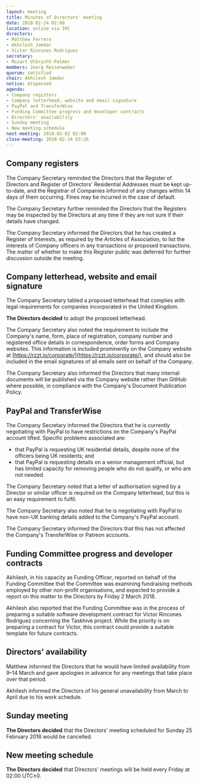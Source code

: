 ```yaml
---
layout: meeting
title: Minutes of Directors' meeting
date: 2018-02-24 02:00
location: online via IRC
directors: 
- Matthew Ferrero
- Akhilesh Jamdar
- Victor Rincones Rodriguez
secretary:
- Mozart Olbrycht-Palmer
members: Joerg Reisenweber
quorum: satisfied
chair: Akhilesh Jamdar
notice: dispensed
agenda:
- Company registers
- Company letterhead, website and email signature
- PayPal and TransferWise
- Funding Committee progress and developer contracts
- Directors' availability
- Sunday meeting
- New meeting schedule
next-meeting: 2018-03-02 02:00
close-meeting: 2018-02-24 03:26
---
```


## Company registers

The Company Secretary reminded the Directors that the Register of Directors and Register of Directors' Residential Addresses must be kept up-to-date, and the Registrar of Companies informed of any changes within 14 days of them occurring. Fines may be incurred in the case of default.

The Company Secretary further reminded the Directors that the Registers may be inspected by the Directors at any time if they are not sure if their details have changed.

The Company Secretary informed the Directors that he has created a Register of Interests, as required by the Articles of Association, to list the interests of Company officers in any transactions or proposed transactions. The matter of whether to make this Register public was deferred for further discussion outside the meeting.

## Company letterhead, website and email signature

The Company Secretary tabled a proposed letterhead that complies with legal requirements for companies incorporated in the United Kingdom.

**The Directors decided** to adopt the proposed letterhead.

The Company Secretary also noted the requirement to include the Company's name, form, place of registration, company number and registered office details in correspondence, order forms and Company websites. This information is included prominently on the Company website at [https://rzzt.io/corporate/](https://rzzt.io/corporate/), and should also be included in the email signatures of all emails sent on behalf of the Company.

The Company Secretary also informed the Directors that many internal documents will be published via the Company website rather than GitHub where possible, in compliance with the Company's Document Publication Policy.

## PayPal and TransferWise

The Company Secretary informed the Directors that he is currently negotiating with PayPal to have restrictions on the Company's PayPal account lifted. Specific problems associated are:

- that PayPal is requesting UK residential details, despite none of the officers being UK residents; and
- that PayPal is requesting details on a senior management official, but has limited capacity for removing people who do not qualify, or who are not needed.

The Company Secretary noted that a letter of authorisation signed by a Director or similar officer is required on the Company letterhead, but this is an easy requirement to fulfil.

The Company Secretary also noted that he is negotiating with PayPal to have non-UK banking details added to the Company's PayPal account.

The Company Secretary informed the Directors that this has not affected the Company's TransferWise or Patreon accounts.

## Funding Committee progress and developer contracts

Akhilesh, in his capacity as Funding Officer, reported on behalf of the Funding Committee that the Committee was examining fundraising methods employed by other non-profit organisations, and expected to provide a report on this matter to the Directors by Friday 2 March 2018.

Akhilesh also reported that the Funding Committee was in the process of preparing a suitable software development contract for Victor Rincones Rodriguez concerning the Taskhive project. While the priority is on preparing a contract for Victor, this contract could provide a suitable template for future contracts.

## Directors' availability

Matthew informed the Directors that he would have limited availability from 9–14 March and gave apologies in advance for any meetings that take place over that period.

Akhilesh informed the Directors of his general unavailability from March to April due to his work schedule.

## Sunday meeting

**The Directors decided** that the Directors' meeting scheduled for Sunday 25 February 2018 would be cancelled.

## New meeting schedule

**The Directors decided** that Directors' meetings will be held every Friday at 02:00 UTC±0.
